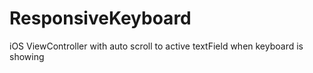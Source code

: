 # ResponsiveKeyboard
iOS ViewController with auto scroll to active textField when keyboard is showing
